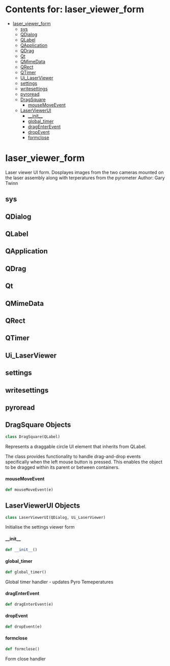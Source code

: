 # Contents for: laser_viewer_form

* [laser\_viewer\_form](#laser_viewer_form)
  * [sys](#laser_viewer_form.sys)
  * [QDialog](#laser_viewer_form.QDialog)
  * [QLabel](#laser_viewer_form.QLabel)
  * [QApplication](#laser_viewer_form.QApplication)
  * [QDrag](#laser_viewer_form.QDrag)
  * [Qt](#laser_viewer_form.Qt)
  * [QMimeData](#laser_viewer_form.QMimeData)
  * [QRect](#laser_viewer_form.QRect)
  * [QTimer](#laser_viewer_form.QTimer)
  * [Ui\_LaserViewer](#laser_viewer_form.Ui_LaserViewer)
  * [settings](#laser_viewer_form.settings)
  * [writesettings](#laser_viewer_form.writesettings)
  * [pyroread](#laser_viewer_form.pyroread)
  * [DragSquare](#laser_viewer_form.DragSquare)
    * [mouseMoveEvent](#laser_viewer_form.DragSquare.mouseMoveEvent)
  * [LaserViewerUI](#laser_viewer_form.LaserViewerUI)
    * [\_\_init\_\_](#laser_viewer_form.LaserViewerUI.__init__)
    * [global\_timer](#laser_viewer_form.LaserViewerUI.global_timer)
    * [dragEnterEvent](#laser_viewer_form.LaserViewerUI.dragEnterEvent)
    * [dropEvent](#laser_viewer_form.LaserViewerUI.dropEvent)
    * [formclose](#laser_viewer_form.LaserViewerUI.formclose)

<a id="laser_viewer_form"></a>

# laser\_viewer\_form

Laser viewer UI form. Dosplayes images from the two cameras mounted on the laser assembly along with terperatures from
the pyrometer
Author: Gary Twinn

<a id="laser_viewer_form.sys"></a>

## sys

<a id="laser_viewer_form.QDialog"></a>

## QDialog

<a id="laser_viewer_form.QLabel"></a>

## QLabel

<a id="laser_viewer_form.QApplication"></a>

## QApplication

<a id="laser_viewer_form.QDrag"></a>

## QDrag

<a id="laser_viewer_form.Qt"></a>

## Qt

<a id="laser_viewer_form.QMimeData"></a>

## QMimeData

<a id="laser_viewer_form.QRect"></a>

## QRect

<a id="laser_viewer_form.QTimer"></a>

## QTimer

<a id="laser_viewer_form.Ui_LaserViewer"></a>

## Ui\_LaserViewer

<a id="laser_viewer_form.settings"></a>

## settings

<a id="laser_viewer_form.writesettings"></a>

## writesettings

<a id="laser_viewer_form.pyroread"></a>

## pyroread

<a id="laser_viewer_form.DragSquare"></a>

## DragSquare Objects

```python
class DragSquare(QLabel)
```

Represents a draggable circle UI element that inherits from QLabel.

The class provides functionality to handle drag-and-drop events
specifically when the left mouse button is pressed. This enables the
object to be dragged within its parent or between containers.

<a id="laser_viewer_form.DragSquare.mouseMoveEvent"></a>

#### mouseMoveEvent

```python
def mouseMoveEvent(e)
```

<a id="laser_viewer_form.LaserViewerUI"></a>

## LaserViewerUI Objects

```python
class LaserViewerUI(QDialog, Ui_LaserViewer)
```

Initialise the settings viewer form

<a id="laser_viewer_form.LaserViewerUI.__init__"></a>

#### \_\_init\_\_

```python
def __init__()
```

<a id="laser_viewer_form.LaserViewerUI.global_timer"></a>

#### global\_timer

```python
def global_timer()
```

Global timer handler - updates Pyro Temeperatures

<a id="laser_viewer_form.LaserViewerUI.dragEnterEvent"></a>

#### dragEnterEvent

```python
def dragEnterEvent(e)
```

<a id="laser_viewer_form.LaserViewerUI.dropEvent"></a>

#### dropEvent

```python
def dropEvent(e)
```

<a id="laser_viewer_form.LaserViewerUI.formclose"></a>

#### formclose

```python
def formclose()
```

Form close handler

